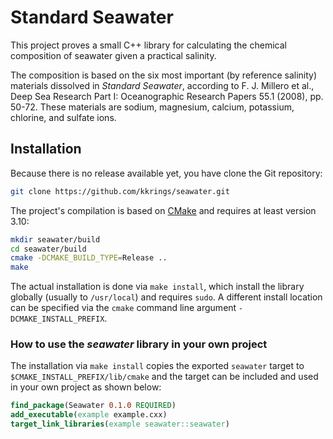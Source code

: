 # Standard Seawater

This project proves a small C++ library for calculating the chemical
composition of seawater given a practical salinity. 

The composition is based on the six most important (by reference salinity)
materials dissolved in *Standard Seawater*, according to F. J. Millero et al.,
Deep Sea Research Part I: Oceanographic Research Papers 55.1 (2008), pp. 50-72.
These materials are sodium, magnesium, calcium, potassium, chlorine, and
sulfate ions.

## Installation

Because there is no release available yet, you have clone the Git repository:

```sh
git clone https://github.com/kkrings/seawater.git
```

The project's compilation is based on [CMake](https://cmake.org/) and requires
at least version 3.10:

```sh
mkdir seawater/build
cd seawater/build
cmake -DCMAKE_BUILD_TYPE=Release ..
make
```

The actual installation is done via `make install`, which install the library
globally (usually to `/usr/local`) and requires `sudo`. A different install
location can be specified via the `cmake` command line
argument `-DCMAKE_INSTALL_PREFIX`.

### How to use the *seawater* library in your own project

The installation via `make install` copies the exported `seawater` target
to `$CMAKE_INSTALL_PREFIX/lib/cmake` and the target can be included and used in
your own project as shown below:

```cmake
find_package(Seawater 0.1.0 REQUIRED)
add_executable(example example.cxx)
target_link_libraries(example seawater::seawater)
```
